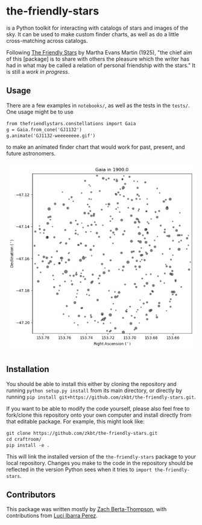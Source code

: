 # the-friendly-stars
is a Python toolkit for interacting with catalogs of stars and images of the sky. It can be used to make custom finder charts, as well as do a little cross-matching across catalogs.

Following [The Friendly Stars](https://play.google.com/books/reader?id=xa8RAAAAYAAJ&printsec=frontcover&output=reader&hl=en&pg=GBS.PP1) by Martha Evans Martin (1925), "the chief aim of this [package] is to share with others the pleasure which the writer has had in what may be called a relation of personal friendship with the stars." It is still a *work in progress*.

## Usage

There are a few examples in `notebooks/`, as well as the tests in the `tests/`. One usage might be to use
```
from thefriendlystars.constellations import Gaia
g = Gaia.from_cone('GJ1132')
g.animate('GJ1132-weeeeeeee.gif')
```
to make an animated finder chart that would work for past, present, and future astronomers.

![](images/GJ1132-weeeeeeee.gif)


## Installation
You should be able to install this either by cloning the repository and running `python setup.py install` from its main directory, or directly by running `pip install git+https://github.com/zkbt/the-friendly-stars.git`.

If you want to be able to modify the code yourself, please also feel free to fork/clone this repository onto your own computer and install directly from that editable package. For example, this might look like:
```
git clone https://github.com/zkbt/the-friendly-stars.git
cd craftroom/
pip install -e .
```
This will link the installed version of the `the-friendly-stars` package to your local repository. Changes you make to the code in the repository should be reflected in the version Python sees when it tries to `import the-friendly-stars`.

## Contributors

This package was written mostly by [Zach Berta-Thompson](https://github.com/zkbt), with contributions from [Luci Ibarra Perez](https://github.com/luib0557).
